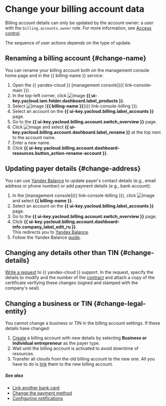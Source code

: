 # Change your billing account data

Billing account details can only be updated by the account owner: a user with the `billing.accounts.owner` role. For more information, see [Access control](../security/index.md).

The sequence of user actions depends on the type of update.

## Renaming a billing account {#change-name}

You can rename your billing account both on the management console home page and in the {{ billing-name }} service:
1. Open the {{ yandex-cloud }} [management console]({{ link-console-main }}).
1. In the top-left corner, click ![image](../../_assets/console-icons/dots-9.svg) **{{ ui-key.yacloud.iam.folder.dashboard.label_products }}**.
1. Select ![image](../../_assets/console-icons/credit-card.svg) [**{{ billing-name }}**]({{ link-console-billing }}).
1. Select an account on the **{{ ui-key.yacloud.billing.label_accounts }}** page.
1. Go to the **{{ ui-key.yacloud.billing.account.switch_overview }}** page.
1. Click ![image](../../_assets/console-icons/ellipsis.svg) and select **{{ ui-key.yacloud.billing.account.dashboard.label_rename }}** at the top next to the account name.
1. Enter a new name.
1. Click **{{ ui-key.yacloud.billing.account.dashboard-resources.button_action-rename-account }}**.

## Updating payer details {#change-address}

You can use [Yandex Balance](https://balance.yandex.ru/) to update payer's contact details (e.g., email address or phone number) or add payment details (e.g., bank account):
1. In the [management console]({{ link-console-billing }}), click ![image](../../_assets/console-icons/dots-9.svg) and select **{{ billing-name }}**.
1. Select an account on the **{{ ui-key.yacloud.billing.label_accounts }}** page.
1. Go to the **{{ ui-key.yacloud.billing.account.switch_overview }}** page.
1. Click **{{ ui-key.yacloud.billing.account.dashboard-info.company_label_edit_ru }}**. <br/>This redirects you to [Yandex Balance](https://balance.yandex.ru/).
1. Follow the Yandex Balance [guide](https://yandex.ru/support/balance/operations/change-data.html).

## Changing any details other than TIN {#change-details}

[Write a request](../qa/common.md) to {{ yandex-cloud }} support. In the request, specify the details to modify and the number of the [contract](../concepts/contract.md) and attach a copy of the certificate verifying these changes (signed and stamped with the company's seal).

## Changing a business or TIN {#change-legal-entity}

You cannot change a business or TIN in the billing account settings. If these details have changed:
1. [Create](create-new-account.md) a billing account with new details by selecting **Business or individual entrepreneur** as the payer type.
1. Wait until the billing account is activated to avoid downtime of resources.
1. Transfer all clouds from the old billing account to the new one. All you have to do is [link](pin-cloud.md) them to the new billing account.

##### See also

* [Link another bank card](pin-card.md)
* [Change the payment method](change-payment-method.md)
* [Configuring notifications](budgets.md)